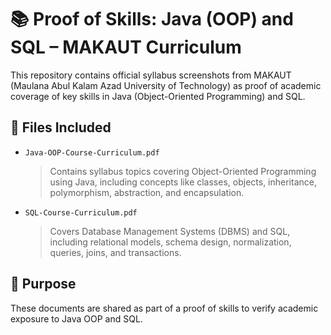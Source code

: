 # 📚 Proof of Skills: Java (OOP) and SQL – MAKAUT Curriculum

This repository contains official syllabus screenshots from MAKAUT (Maulana Abul Kalam Azad University of Technology) as proof of academic coverage of key skills in Java (Object-Oriented Programming) and SQL.

## 📁 Files Included

- `Java-OOP-Course-Curriculum.pdf`  
  > Contains syllabus topics covering Object-Oriented Programming using Java, including concepts like classes, objects, inheritance, polymorphism, abstraction, and encapsulation.

- `SQL-Course-Curriculum.pdf`  
  > Covers Database Management Systems (DBMS) and SQL, including relational models, schema design, normalization, queries, joins, and transactions.

## 🎯 Purpose

These documents are shared as part of a proof of skills to verify academic exposure to Java OOP and SQL.
